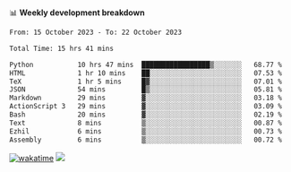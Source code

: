 📊 **Weekly development breakdown**
<!--START_SECTION:waka-->

```txt
From: 15 October 2023 - To: 22 October 2023

Total Time: 15 hrs 41 mins

Python           10 hrs 47 mins  █████████████████▒░░░░░░░   68.77 %
HTML             1 hr 10 mins    ██░░░░░░░░░░░░░░░░░░░░░░░   07.53 %
TeX              1 hr 5 mins     █▓░░░░░░░░░░░░░░░░░░░░░░░   07.01 %
JSON             54 mins         █▒░░░░░░░░░░░░░░░░░░░░░░░   05.81 %
Markdown         29 mins         ▓░░░░░░░░░░░░░░░░░░░░░░░░   03.18 %
ActionScript 3   29 mins         ▓░░░░░░░░░░░░░░░░░░░░░░░░   03.09 %
Bash             20 mins         ▓░░░░░░░░░░░░░░░░░░░░░░░░   02.19 %
Text             8 mins          ▒░░░░░░░░░░░░░░░░░░░░░░░░   00.87 %
Ezhil            6 mins          ▒░░░░░░░░░░░░░░░░░░░░░░░░   00.73 %
Assembly         6 mins          ▒░░░░░░░░░░░░░░░░░░░░░░░░   00.72 %
```

<!--END_SECTION:waka-->
[![wakatime](https://wakatime.com/badge/user/c6720b29-9431-4a60-bc9d-e1fb2b6bd65f.svg)](https://wakatime.com/@c6720b29-9431-4a60-bc9d-e1fb2b6bd65f)
![](https://komarev.com/ghpvc/?username=callanwu)
